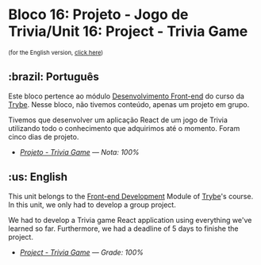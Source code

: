 # Bloco 16: Projeto - Jogo de Trivia/Unit 16: Project - Trivia Game

<small>(for the English version, <a href="#en">click here</a>)</small>
<h2>:brazil: Português</h2>
<p>Este bloco pertence ao módulo <a href="https://github.com/raphaelalmeidamartins/trybe_exercicios/tree/main/2_Desenvolvimento-Front-end" rel="prev">Desenvolvimento Front-end</a> do curso da <a href="https://www.betrybe.com/">Trybe</a>. Nesse bloco, não tivemos conteúdo, apenas um projeto em grupo.</p>
<p>Tivemos que desenvolver um aplicação React de um jogo de Trivia utilizando todo o conhecimento que adquirimos até o momento. Foram cinco dias de projeto.</p>

- _[Projeto - Trivia Game](https://github.com/raphaelalmeidamartins/trivia) — Nota: 100%_

<h2 id="en">:us: English</h2>
<p>This unit belongs to the <a href="https://github.com/raphaelalmeidamartins/trybe_exercicios/tree/main/2_Desenvolvimento-Front-end">Front-end Development</a> Module of <a href="https://www.betrybe.com/">Trybe</a>'s course. In this unit, we only had to develop a group project.</p>
<p>We had to develop a Trivia game React application using everything we've learned so far. Furthermore, we had a deadline of 5 days to finishe the project.</p>

- _[Project - Trivia Game](https://github.com/raphaelalmeidamartins/trivia) — Grade: 100%_
